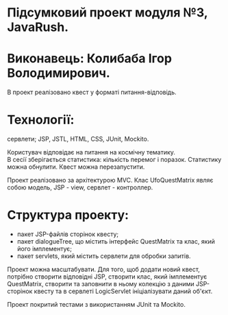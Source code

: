 # Підсумковий проект модуля №3, JavaRush.
# Виконавець: Колибаба Ігор Володимирович.

В проект реалізовано квест у форматі питання-відповідь.

# Технології: 
сервлети; JSP, JSTL, HTML, CSS, JUnit, Mockito.

Користувач відповідає на питання на космічну тематику.  
В сесії зберігається статистика: кількість перемог і поразок. 
Статистику можна обнулити. Квест можна перезапустити. 

Проект реалізовано за архітектурою MVC. Клас UfoQuestMatrix являє собою модель,
JSP - view, сервлет - контроллер. 

# Структура проекту: 
- пакет JSP-файлів сторінок квесту; 
- пакет dialogueTree, що містить інтерфейс QuestMatrix та клас, який його імплементує;
- пакет servlets, який містить сервлети для обробки запитів.

Проект можна масштабувати. Для того, щоб додати новий квест, потрібно створити відповідні
JSP, створити клас, який імплементує QuestMatrix, створити та заповнити в ньому колекцію 
з даними JSP-сторінок квесту та в сервлеті LogicServlet ініціалізувати даний об'єкт.

Проект покритий тестами з використанням JUnit та Mockito.